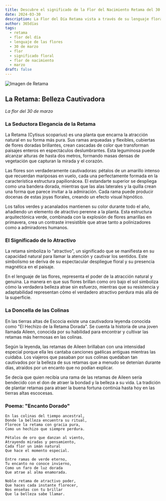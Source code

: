 ```yaml
---
title: Descubre el significado de la Flor del Nacimiento Retama del 30 de marzo
date: 2024-03-30
description: La Flor del Día Retama vista a través de su lenguaje floral e historias
author: 365días
tags:
  - retama
  - flor del día
  - lenguaje de las flores
  - 30 de marzo
  - flor
  - significado floral
  - flor de nacimiento
  - marzo
draft: false
---
```


![Imagen de Retama](https://cdn.pixabay.com/photo/2016/09/29/21/37/broom-1703873_960_720.jpg#center#center)


## La Retama: Belleza Cautivadora
*La flor del 30 de marzo*

### La Seductora Elegancia de la Retama

La Retama (Cytisus scoparius) es una planta que encarna la atracción natural en su forma más pura. Sus ramas arqueadas y flexibles, cubiertas de flores doradas brillantes, crean cascadas de color que transforman paisajes enteros en espectáculos deslumbrantes. Esta leguminosa puede alcanzar alturas de hasta dos metros, formando masas densas de vegetación que capturan la mirada y el corazón.

Las flores son verdaderamente cautivadoras: pétalos de un amarillo intenso que recuerdan mariposas en vuelo, cada una perfectamente formada en la característica estructura papilionácea. El estandarte superior se despliega como una bandera dorada, mientras que las alas laterales y la quilla crean una forma que parece invitar a la admiración. Cada rama puede producir docenas de estas joyas florales, creando un efecto visual hipnótico.

Los tallos verdes y acanalados mantienen su color durante todo el año, añadiendo un elemento de atractivo perenne a la planta. Esta estructura arquitectónica verde, combinada con la explosión de flores amarillas en primavera, crea un contraste irresistible que atrae tanto a polinizadores como a admiradores humanos.

### El Significado de lo Atractivo

La retama simboliza lo "atractivo", un significado que se manifiesta en su capacidad natural para llamar la atención y cautivar los sentidos. Este simbolismo se deriva de su espectacular despliegue floral y su presencia magnética en el paisaje.

En el lenguaje de las flores, representa el poder de la atracción natural y genuina. La manera en que sus flores brillan como oro bajo el sol simboliza cómo la verdadera belleza atrae sin esfuerzo, mientras que su resistencia y adaptabilidad representan cómo el verdadero atractivo perdura más allá de la superficie.

### La Doncella de las Colinas

En las tierras altas de Escocia existe una cautivadora leyenda conocida como "El Hechizo de la Retama Dorada". Se cuenta la historia de una joven llamada Aileen, conocida por su habilidad para encontrar y cultivar las retamas más hermosas en las colinas.

Según la leyenda, las retamas de Aileen brillaban con una intensidad especial porque ella les cantaba canciones gaélicas antiguas mientras las cuidaba. Los viajeros que pasaban por sus colinas quedaban tan cautivados por la belleza de sus retamas que a menudo se detenían durante días, atraídos por un encanto que no podían explicar.

Se decía que quien recibía una rama de las retamas de Aileen sería bendecido con el don de atraer la bondad y la belleza a su vida. La tradición de plantar retamas para atraer la buena fortuna continúa hasta hoy en las tierras altas escocesas.

### Poema: "Encanto Dorado"

```
En las colinas del tiempo ancestral,
Donde la belleza encuentra su ritual,
Florece la retama con gracia pura,
Como un hechizo que siempre perdura.

Pétalos de oro que danzan al viento,
Atrayendo miradas y pensamiento,
Cada flor un imán natural
Que hace el momento especial.

Entre ramas de verde eterno,
Tu encanto no conoce invierno,
Como un faro de luz dorada
Que atrae al alma enamorada.

Noble retama de atractivo poder,
Que haces cada instante florecer,
Nos enseñas con tu brillar
Que la belleza sabe llamar.
```